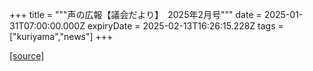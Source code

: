 +++
title = """声の広報【議会だより】　2025年2月号"""
date = 2025-01-31T07:00:00.000Z
expiryDate = 2025-02-13T16:26:15.228Z
tags = ["kuriyama","news"]
+++


[[source]](https://www.town.kuriyama.hokkaido.jp/site/koho/30283.html)
